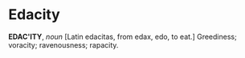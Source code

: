 # Edacity

**EDAC'ITY**, _noun_ \[Latin edacitas, from edax, edo, to eat.\] Greediness; voracity; ravenousness; rapacity.